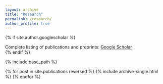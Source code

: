 ```yaml
---
layout: archive
title: "Research"
permalink: /research/
author_profile: true
---
```


{% if site.author.googlescholar %}
  <div class="wordwrap">Complete listing of publications and preprints: <a href="{{site.author.googlescholar}}">Google Scholar</a></div>
{% endif %}

{% include base_path %}

{% for post in site.publications reversed %}
  {% include archive-single.html %}
{% endfor %}
